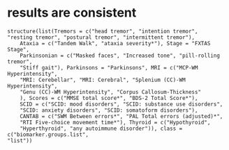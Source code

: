 # results are consistent

    structure(list(Tremors = c("head tremor", "intention tremor", 
    "resting tremor", "postural tremor", "intermittent tremor"), 
        Ataxia = c("Tandem Walk", "ataxia severity*"), Stage = "FXTAS Stage", 
        Parkinsonian = c("Masked faces", "Increased tone", "pill-rolling tremor", 
        "Stiff gait"), Parkinsons = "Parkinsons", MRI = c("MCP-WM Hyperintensity", 
        "MRI: Cerebellar", "MRI: Cerebral", "Splenium (CC)-WM Hyperintensity", 
        "Genu (CC)-WM Hyperintensity", "Corpus Callosum-Thickness"
        ), Scores = c("MMSE total score*", "BDS-2 Total Score*"), 
        SCID = c("SCID: mood disorders", "SCID: substance use disorders", 
        "SCID: anxiety disorders", "SCID: somatoform disorders"), 
        CANTAB = c("SWM Between errors*", "PAL Total errors (adjusted)*", 
        "RTI Five-choice movement time*"), Thyroid = c("Hypothyroid", 
        "Hyperthyroid", "any autoimmune disorder")), class = c("biomarker.groups.list", 
    "list"))


